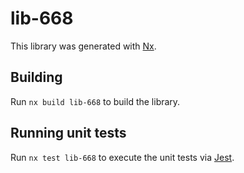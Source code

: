 # lib-668

This library was generated with [Nx](https://nx.dev).

## Building

Run `nx build lib-668` to build the library.

## Running unit tests

Run `nx test lib-668` to execute the unit tests via [Jest](https://jestjs.io).
